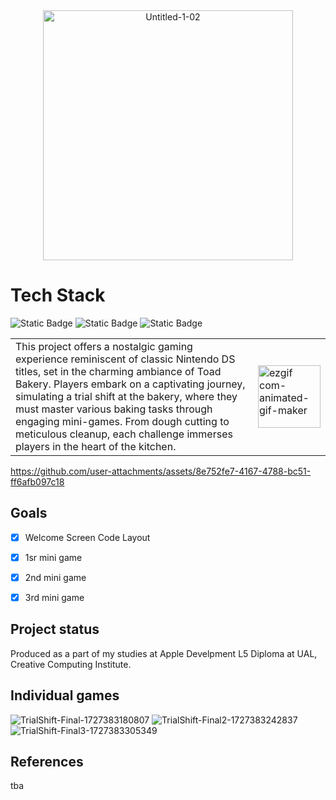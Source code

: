 <div align="center">
  <img src="https://github.com/makikooni/trialshift/assets/92479890/42a58437-f85b-4f17-b1a9-df804a414ff8" alt="Untitled-1-02" width="400">
</div>

# Tech Stack
![Static Badge](https://img.shields.io/badge/Swift-FA7343?style=for-the-badge&logo=swift&logoColor=white)
![Static Badge](https://img.shields.io/badge/Xcode-007ACC?style=for-the-badge&logo=Xcode&logoColor=white)
![Static Badge](https://img.shields.io/badge/iOS-000000?style=for-the-badge&logo=ios&logoColor=white)

<table>
  <tr>
    <td>
      This project offers a nostalgic gaming experience reminiscent of classic Nintendo DS titles, set in the charming ambiance of Toad Bakery. Players embark on a captivating journey, simulating a trial shift at the bakery, where they must master various baking tasks through engaging mini-games. From dough cutting to meticulous cleanup, each challenge immerses players in the heart of the kitchen.
    </td>
    <td>
      <img src="https://github.com/user-attachments/assets/d83554f2-fa22-4b74-a63d-77b0cc483b67" alt="ezgif com-animated-gif-maker" width="100">
    </td>
  </tr>
</table>

https://github.com/user-attachments/assets/8e752fe7-4167-4788-bc51-ff6afb097c18



## Goals
- [x] Welcome Screen Code Layout
- [x] 1sr mini game
- [x] 2nd mini game
- [x] 3rd mini game


## Project status
Produced as a part of my studies at Apple Develpment L5 Diploma at UAL, Creative Computing Institute. 

## Individual games
![TrialShift-Final-1727383180807](https://github.com/user-attachments/assets/db5cf033-2b24-4b32-a14c-cd1409bed5b8)
![TrialShift-Final2-1727383242837](https://github.com/user-attachments/assets/b583207a-c314-4285-af24-0404c494824d)
![TrialShift-Final3-1727383305349](https://github.com/user-attachments/assets/f00d1616-5d87-44f9-8329-2d521123351e)

## References
tba
